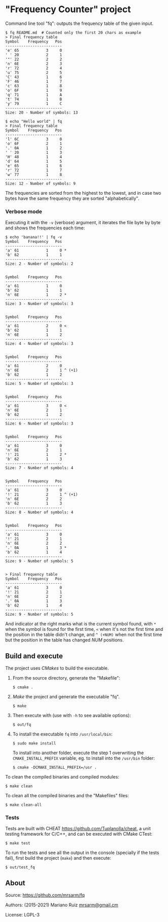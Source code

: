 "Frequency Counter" project
===========================

Command line tool "fq": outputs the frequency table of the given input.

    $ fq README.md	# Counted only the first 20 chars as example
    > Final frequency table
	Symbol    Frequency   Pos
	-------------------------
	'e' 65            3     0
	' ' 20            2     1
	'"' 22            2     2
	'n' 6E            2     3
	'r' 72            2     4
	'u' 75            2     5
	'C' 43            1     6
	'F' 46            1     7
	'c' 63            1     8
	'o' 6F            1     9
	'q' 71            1     A
	't' 74            1     B
	'y' 79            1     C
	-------------------------
    Size: 20 - Number of symbols: 13
    
    $ echo "Hello world" | fq
    > Final frequency table
	Symbol    Frequency   Pos
	-------------------------
	'l' 6C            3     0
	'o' 6F            2     1
	'.' 0A            1     2
	' ' 20            1     3
	'H' 48            1     4
	'd' 64            1     5
	'e' 65            1     6
	'r' 72            1     7
	'w' 77            1     8
	-------------------------
    Size: 12 - Number of symbols: 9

The frequencies are sorted from the highest to
the lowest, and in case two bytes have the same
frequency they are sorted "alphabetically".


### Verbose mode

Executing it with the `-v` (verbose) argument,
it iterates the file byte by byte and shows the
frequencies each time:

	$ echo 'banana!!' | fq -v
	Symbol    Frequency   Pos
	-------------------------
	'a' 61            1     0 *
	'b' 62            1     1
	-------------------------
	Size: 2 - Number of symbols: 2
	
	
	Symbol    Frequency   Pos
	-------------------------
	'a' 61            1     0
	'b' 62            1     1
	'n' 6E            1     2 *
	-------------------------
	Size: 3 - Number of symbols: 3
	
	
	Symbol    Frequency   Pos
	-------------------------
	'a' 61            2     0 <
	'b' 62            1     1
	'n' 6E            1     2
	-------------------------
	Size: 4 - Number of symbols: 3
	
	
	Symbol    Frequency   Pos
	-------------------------
	'a' 61            2     0
	'n' 6E            2     1 ^ (+1)
	'b' 62            1     2
	-------------------------
	Size: 5 - Number of symbols: 3
	
	
	Symbol    Frequency   Pos
	-------------------------
	'a' 61            3     0 <
	'n' 6E            2     1
	'b' 62            1     2
	-------------------------
	Size: 6 - Number of symbols: 3
	
	
	Symbol    Frequency   Pos
	-------------------------
	'a' 61            3     0
	'n' 6E            2     1
	'!' 21            1     2 *
	'b' 62            1     3
	-------------------------
	Size: 7 - Number of symbols: 4
	
	
	Symbol    Frequency   Pos
	-------------------------
	'a' 61            3     0
	'!' 21            2     1 ^ (+1)
	'n' 6E            2     2
	'b' 62            1     3
	-------------------------
	Size: 8 - Number of symbols: 4
	
	
	Symbol    Frequency   Pos
	-------------------------
	'a' 61            3     0
	'!' 21            2     1
	'n' 6E            2     2
	'.' 0A            1     3 *
	'b' 62            1     4
	-------------------------
	Size: 9 - Number of symbols: 5
	
	
	> Final frequency table
	Symbol    Frequency   Pos
	-------------------------
	'a' 61            3     0
	'!' 21            2     1
	'n' 6E            2     2
	'.' 0A            1     3
	'b' 62            1     4
	-------------------------
	Size: 9 - Number of symbols: 5


And indicator at the right marks what is the current
symbol found, with `*` when the symbol is found for the first
time, `<` when it's not the first time and the position in the
table didn't change, and `^ (+NUM)` when not the first time
but the position in the table has changed _NUM_ positions.


Build and execute
-----------------

The project uses *CMakes* to build the executable.

1. From the source directory, generate the "Makefile":

       $ cmake .

2. *Make* the project and generate the executable "fq".

       $ make

3. Then execute with (use with `-h` to see available options):

       $ out/fq

4. To install the executable `fq` into `/usr/local/bin`:

       $ sudo make install

   To install into another folder, execute the step 1
   overwriting the `CMAKE_INSTALL_PREFIX` variable, eg.
   to install into the `/usr/bin` folder:

       $ cmake -DCMAKE_INSTALL_PREFIX=/usr .

To clean the compiled binaries and compiled modules:

    $ make clean

To clean all the compiled binaries and the "Makefiles" files:

    $ make clean-all


### Tests

Tests are built with CHEAT <https://github.com/Tuplanolla/cheat>,
a unit testing framework for C/C++, and can be executed
with CMake CTest:

    $ make test

To run the tests and see all the output in the console (specially
if the tests fail), first build the project (`make`) and then execute:

    $ out/test_fq


About
-----

Source: https://github.com/mrsarm/fq

Authors: (2015-2021) Mariano Ruiz <mrsarm@gmail.cm>

License: LGPL-3
